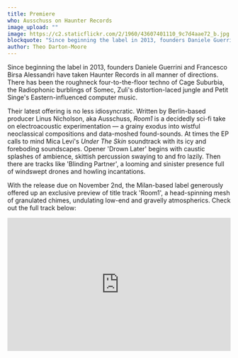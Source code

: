 ```yaml
---
title: Premiere
who: Ausschuss on Haunter Records
image_upload: ""
image: https://c2.staticflickr.com/2/1960/43607401110_9c7d4aae72_b.jpg
blockquote: "Since beginning the label in 2013, founders Daniele Guerrini and Francesco Birsa Alessandri have taken Haunter Records through many twists and turns. There has been the roughneck four-to-the-floor techno of Cage Suburbia, the Radiophic burblings of Somec, Egyptian producer Zuli's distortion charged jungle and oddball beats and Petit Singe's Eastern-influenced computer music. "
author: Theo Darton-Moore
---
```

Since beginning the label in 2013, founders Daniele Guerrini and Francesco Birsa Alessandri have taken Haunter Records in all manner of directions. There has been the roughneck four-to-the-floor techno of Cage Suburbia, the Radiophonic burblings of Somec, Zuli's distortion-laced jungle and Petit Singe's Eastern-influenced computer music. 

Their latest offering is no less idiosyncratic. Written by Berlin-based producer Linus Nicholson, aka Ausschuss, _Room1_ is a decidedly sci-fi take on electroacoustic experimentation — a grainy exodus into wistful neoclassical compositions and data-moshed found-sounds. At times the EP calls to mind Mica Levi's _Under The Skin_ soundtrack with its icy and foreboding soundscapes. Opener 'Drown Later' begins with caustic splashes of ambience, skittish percussion swaying to and fro lazily. Then there are tracks like 'Blinding Partner', a looming and sinister presence full of windswept drones and howling incantations. 

With the release due on November 2nd, the Milan-based label generously offered up an exclusive preview of title track 'Room1', a head-spinning mesh of granulated chimes, undulating low-end and gravelly atmospherics. Check out the full track below:

<iframe width="100%" height="300" scrolling="no" frameborder="no" allow="autoplay" src="https://w.soundcloud.com/player/?url=https%3A//api.soundcloud.com/tracks/516642810%3Fsecret_token%3Ds-SD3UA&color=%23ee3560&auto_play=false&hide_related=false&show_comments=true&show_user=true&show_reposts=false&show_teaser=true&visual=true"></iframe>
